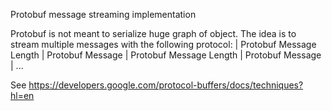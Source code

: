 Protobuf message streaming implementation

Protobuf is not meant to serialize huge graph of object.
The idea is to stream multiple messages with the following protocol:
| Protobuf Message Length | Protobuf Message | Protobuf Message Length | Protobuf Message | ...

See https://developers.google.com/protocol-buffers/docs/techniques?hl=en

